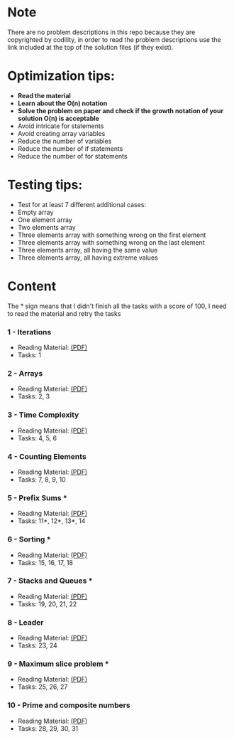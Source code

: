 # Note
There are no problem descriptions in this repo because they are copyrighted by codility, in order to read the problem descriptions use the link included at the top of the solution files (if they exist).

# Optimization tips:

* __Read the material__
* __Learn about the O(n) notation__
* __Solve the problem on paper and check if the growth notation of your solution O(n) is acceptable__
* Avoid intricate for statements
* Avoid creating array variables
* Reduce the number of variables
* Reduce the number of if statements
* Reduce the number of for statements

# Testing tips:

* Test for at least 7 different additional cases:
* Empty array
* One element array
* Two elements array
* Three elements array with something wrong on the first element
* Three elements array with something wrong on the last element
* Three elements array, all having the same value
* Three elements array, all having extreme values


# Content
The * sign means that I didn't finish all the tasks with a score of 100, I need to read the material and retry the tasks  

### 1 - Iterations
* Reading Material: [(PDF)](https://codility.com/media/train/Iterations.pdf)
* Tasks: 1

### 2 - Arrays
* Reading Material: [(PDF)](https://codility.com/media/train/0-Arrays.pdf)
* Tasks: 2, 3

### 3 - Time Complexity
* Reading Material: [(PDF)](https://codility.com/media/train/1-TimeComplexity.pdf)
* Tasks: 4, 5, 6

### 4 - Counting Elements
* Reading Material: [(PDF)](https://codility.com/media/train/2-CountingElements.pdf)
* Tasks: 7, 8, 9, 10

### 5 - Prefix Sums *
* Reading Material: [(PDF)](https://codility.com/media/train/3-PrefixSums.pdf)
* Tasks: 11*, 12*, 13*, 14

### 6 - Sorting *
* Reading Material: [(PDF)](https://codility.com/media/train/4-Sorting.pdf)
* Tasks: 15, 16, 17, 18

### 7 - Stacks and Queues *
* Reading Material: [(PDF)](https://codility.com/media/train/5-Stacks.pdf)
* Tasks: 19, 20, 21, 22

### 8 - Leader
* Reading Material: [(PDF)](https://codility.com/media/train/6-Leader.pdf)
* Tasks: 23, 24

### 9 - Maximum slice problem *
* Reading Material: [(PDF)](https://codility.com/media/train/7-MaxSlice.pdf)
* Tasks: 25, 26, 27

### 10 - Prime and composite numbers
* Reading Material: [(PDF)](https://codility.com/media/train/8-PrimeNumbers.pdf)
* Tasks: 28, 29, 30, 31
